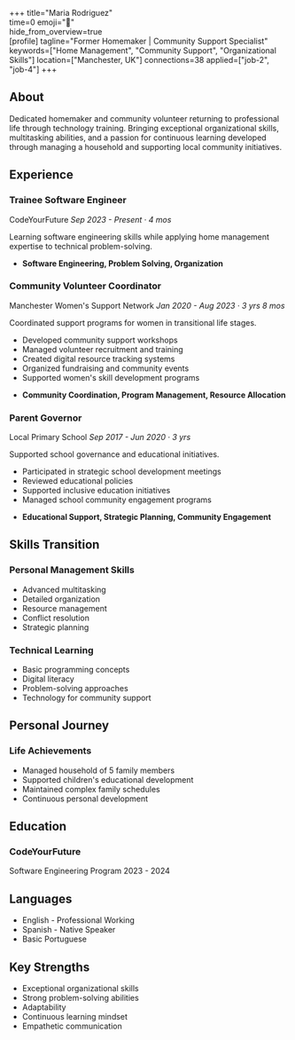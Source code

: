 +++ 
title="Maria Rodriguez"  
time=0 
emoji="👤"  
hide_from_overview=true  
[profile] 
tagline="Former Homemaker | Community Support Specialist" 
keywords=["Home Management", "Community Support", "Organizational Skills"] 
location=["Manchester, UK"] 
connections=38 
applied=["job-2", "job-4"] 
+++

## About

Dedicated homemaker and community volunteer returning to professional life through technology training. Bringing exceptional organizational skills, multitasking abilities, and a passion for continuous learning developed through managing a household and supporting local community initiatives.

## Experience

### Trainee Software Engineer

CodeYourFuture
_Sep 2023 - Present · 4 mos_

Learning software engineering skills while applying home management expertise to technical problem-solving.

- **Software Engineering, Problem Solving, Organization**

### Community Volunteer Coordinator

Manchester Women's Support Network
_Jan 2020 - Aug 2023 · 3 yrs 8 mos_

Coordinated support programs for women in transitional life stages.

- Developed community support workshops
- Managed volunteer recruitment and training
- Created digital resource tracking systems
- Organized fundraising and community events
- Supported women's skill development programs

* **Community Coordination, Program Management, Resource Allocation**

### Parent Governor

Local Primary School
_Sep 2017 - Jun 2020 · 3 yrs_

Supported school governance and educational initiatives.

- Participated in strategic school development meetings
- Reviewed educational policies
- Supported inclusive education initiatives
- Managed school community engagement programs

* **Educational Support, Strategic Planning, Community Engagement**

## Skills Transition

### Personal Management Skills

- Advanced multitasking
- Detailed organization
- Resource management
- Conflict resolution
- Strategic planning

### Technical Learning

- Basic programming concepts
- Digital literacy
- Problem-solving approaches
- Technology for community support

## Personal Journey

### Life Achievements

- Managed household of 5 family members
- Supported children's educational development
- Maintained complex family schedules
- Continuous personal development

## Education

### CodeYourFuture

Software Engineering Program
2023 - 2024

## Languages

- English - Professional Working
- Spanish - Native Speaker
- Basic Portuguese

## Key Strengths

- Exceptional organizational skills
- Strong problem-solving abilities
- Adaptability
- Continuous learning mindset
- Empathetic communication
